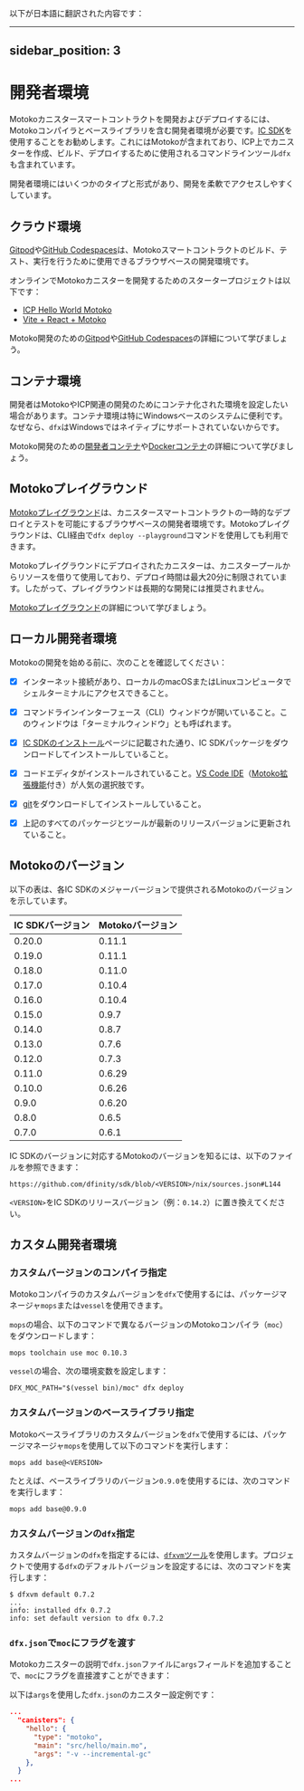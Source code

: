 以下が日本語に翻訳された内容です：

---
sidebar_position: 3
---

# 開発者環境

Motokoカニスタースマートコントラクトを開発およびデプロイするには、Motokoコンパイラとベースライブラリを含む開発者環境が必要です。[IC SDK](https://github.com/dfinity/sdk#readme)を使用することをお勧めします。これにはMotokoが含まれており、ICP上でカニスターを作成、ビルド、デプロイするために使用されるコマンドラインツール`dfx`も含まれています。

開発者環境にはいくつかのタイプと形式があり、開発を柔軟でアクセスしやすくしています。

## クラウド環境

[Gitpod](https://www.gitpod.io/)や[GitHub Codespaces](https://github.com/features/codespaces)は、Motokoスマートコントラクトのビルド、テスト、実行を行うために使用できるブラウザベースの開発環境です。

オンラインでMotokoカニスターを開発するためのスタータープロジェクトは以下です：

* [ICP Hello World Motoko](https://github.com/dfinity/icp-hello-world-motoko#readme)
* [Vite + React + Motoko](https://github.com/rvanasa/vite-react-motoko#readme)

Motoko開発のための[Gitpod](/docs/current/developer-docs/developer-tools/ide/gitpod)や[GitHub Codespaces](/docs/current/developer-docs/developer-tools/ide/codespaces)の詳細について学びましょう。

## コンテナ環境

開発者はMotokoやICP関連の開発のためにコンテナ化された環境を設定したい場合があります。コンテナ環境は特にWindowsベースのシステムに便利です。なぜなら、`dfx`はWindowsではネイティブにサポートされていないからです。

Motoko開発のための[開発者コンテナ](/docs/current/developer-docs/developer-tools/ide/dev-containers)や[Dockerコンテナ](/docs/current/developer-docs/developer-tools/ide/dev-containers#using-docker-directly)の詳細について学びましょう。

## Motokoプレイグラウンド

[Motokoプレイグラウンド](https://play.motoko.org/)は、カニスタースマートコントラクトの一時的なデプロイとテストを可能にするブラウザベースの開発者環境です。Motokoプレイグラウンドは、CLI経由で`dfx deploy --playground`コマンドを使用しても利用できます。

Motokoプレイグラウンドにデプロイされたカニスターは、カニスタープールからリソースを借りて使用しており、デプロイ時間は最大20分に制限されています。したがって、プレイグラウンドは長期的な開発には推奨されません。

[Motokoプレイグラウンド](/docs/current/developer-docs/developer-tools/ide/playground)の詳細について学びましょう。

## ローカル開発者環境

Motokoの開発を始める前に、次のことを確認してください：

- [x] インターネット接続があり、ローカルのmacOSまたはLinuxコンピュータでシェルターミナルにアクセスできること。

- [x] コマンドラインインターフェース（CLI）ウィンドウが開いていること。このウィンドウは「ターミナルウィンドウ」とも呼ばれます。

- [x] [IC SDKのインストール](/docs/current/developer-docs/getting-started/install)ページに記載された通り、IC SDKパッケージをダウンロードしてインストールしていること。

- [x] コードエディタがインストールされていること。[VS Code IDE](https://code.visualstudio.com/download)（[Motoko拡張機能](https://marketplace.visualstudio.com/items?itemName=dfinity-foundation.vscode-motoko)付き）が人気の選択肢です。

- [x] [git](https://git-scm.com/downloads)をダウンロードしてインストールしていること。

- [x] 上記のすべてのパッケージとツールが最新のリリースバージョンに更新されていること。

## Motokoのバージョン

以下の表は、各IC SDKのメジャーバージョンで提供されるMotokoのバージョンを示しています。

| IC SDKバージョン | Motokoバージョン |
|------------------|------------------|
| 0.20.0           | 0.11.1           |
| 0.19.0           | 0.11.1           |
| 0.18.0           | 0.11.0           |
| 0.17.0           | 0.10.4           |
| 0.16.0           | 0.10.4           |
| 0.15.0           | 0.9.7            |
| 0.14.0           | 0.8.7            |
| 0.13.0           | 0.7.6            |
| 0.12.0           | 0.7.3            |
| 0.11.0           | 0.6.29           |
| 0.10.0           | 0.6.26           |
| 0.9.0            | 0.6.20           |
| 0.8.0            | 0.6.5            |
| 0.7.0            | 0.6.1            |

IC SDKのバージョンに対応するMotokoのバージョンを知るには、以下のファイルを参照できます：

```
https://github.com/dfinity/sdk/blob/<VERSION>/nix/sources.json#L144
```

`<VERSION>`をIC SDKのリリースバージョン（例：`0.14.2`）に置き換えてください。

## カスタム開発者環境

### カスタムバージョンのコンパイラ指定

Motokoコンパイラのカスタムバージョンを`dfx`で使用するには、パッケージマネージャ`mops`または`vessel`を使用できます。

`mops`の場合、以下のコマンドで異なるバージョンのMotokoコンパイラ（`moc`）をダウンロードします：

```
mops toolchain use moc 0.10.3
```

`vessel`の場合、次の環境変数を設定します：

```
DFX_MOC_PATH="$(vessel bin)/moc" dfx deploy
```

### カスタムバージョンのベースライブラリ指定

Motokoベースライブラリのカスタムバージョンを`dfx`で使用するには、パッケージマネージャ`mops`を使用して以下のコマンドを実行します：

```
mops add base@<VERSION>
```

たとえば、ベースライブラリのバージョン`0.9.0`を使用するには、次のコマンドを実行します：

```
mops add base@0.9.0
```

### カスタムバージョンの`dfx`指定

カスタムバージョンの`dfx`を指定するには、[`dfxvm`ツール](/docs/current/developer-docs/developer-tools/cli-tools/dfxvm/docs/cli-reference/dfxvm/dfxvm-default)を使用します。プロジェクトで使用する`dfx`のデフォルトバージョンを設定するには、次のコマンドを実行します：

```
$ dfxvm default 0.7.2
...
info: installed dfx 0.7.2
info: set default version to dfx 0.7.2
```

### `dfx.json`で`moc`にフラグを渡す

Motokoカニスターの説明で`dfx.json`ファイルに`args`フィールドを追加することで、`moc`にフラグを直接渡すことができます：

以下は`args`を使用した`dfx.json`のカニスター設定例です：

```json
...
  "canisters": {
    "hello": {
      "type": "motoko",
      "main": "src/hello/main.mo",
      "args": "-v --incremental-gc"
    },
  }
...
```
